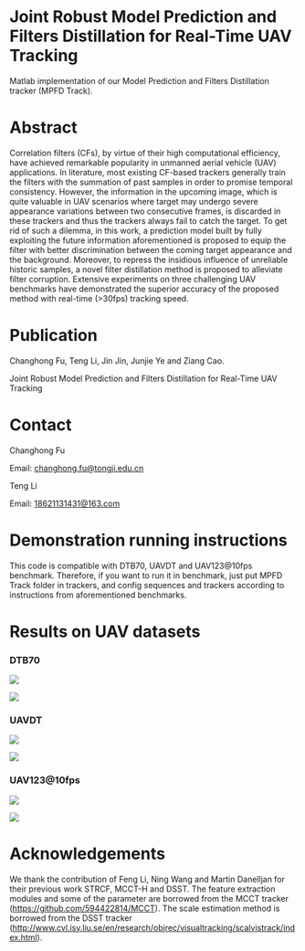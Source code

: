# Joint Robust Model Prediction and Filters Distillation for Real-Time UAV Tracking

Matlab implementation of our Model Prediction and Filters Distillation tracker (MPFD Track).

# Abstract

Correlation filters (CFs), by virtue of their high computational efficiency, have achieved remarkable popularity in unmanned aerial vehicle (UAV) applications. In literature, most existing CF-based trackers generally train the filters with the summation of past samples in order to promise temporal consistency. However, the information in the upcoming image, which is quite valuable in UAV scenarios where target may undergo severe appearance variations between two consecutive frames, is discarded in these trackers and thus the trackers always fail to catch the target. To get rid of such a dilemma, in this work, a prediction model built by fully exploiting the future information aforementioned is proposed to equip the filter with better discrimination between the coming target appearance and the background. Moreover, to repress the insidious influence of unreliable historic samples, a novel filter distillation method is proposed to alleviate filter corruption. Extensive experiments on three challenging UAV benchmarks have demonstrated the superior accuracy of the proposed method with real-time (>30fps) tracking speed.

# Publication

Changhong Fu, Teng Li, Jin Jin, Junjie Ye and Ziang Cao.

Joint Robust Model Prediction and Filters Distillation for Real-Time UAV Tracking

# Contact

Changhong Fu

Email: [changhong.fu@tongji.edu.cn](mailto:changhong.fu@tongji.edu.cn)

Teng Li

Email:  18621131431@163.com

# Demonstration running instructions

This code is compatible with  DTB70, UAVDT and UAV123@10fps benchmark. Therefore, if you want to run it in benchmark, just put MPFD Track folder in trackers, and config sequences and trackers according to instructions from aforementioned benchmarks. 

# Results on UAV datasets

### DTB70

![](results_OPE/DTB70/error.png)



![](results_OPE/DTB70/overlap.png)



### UAVDT

![](results_OPE/UAVDT/error.png)



![](results_OPE/UAVDT/overlap.png)





### UAV123@10fps

![](results_OPE/UAV123_10fps/error.png)



![](results_OPE/UAV123_10fps/overlap.png)





# Acknowledgements

We thank the contribution of  Feng Li, Ning Wang and Martin Danelljan for their previous work STRCF,  MCCT-H and DSST.  The feature extraction modules and some of the parameter are borrowed from the MCCT tracker (https://github.com/594422814/MCCT). The scale estimation method is borrowed from the DSST tracker (http://www.cvl.isy.liu.se/en/research/objrec/visualtracking/scalvistrack/index.html).
